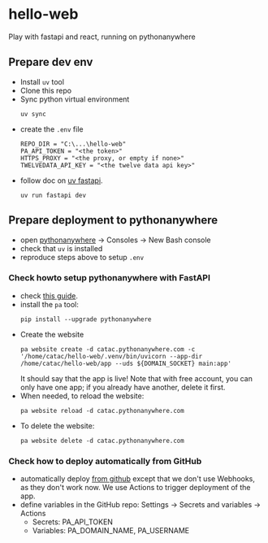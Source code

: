 # hello-web
Play with fastapi and react, running on pythonanywhere

## Prepare dev env
- Install `uv` tool
- Clone this repo
- Sync python virtual environment
  ```
  uv sync
  ```
- create the `.env` file
  ```
  REPO_DIR = "C:\...\hello-web"
  PA_API_TOKEN = "<the token>"
  HTTPS_PROXY = "<the proxy, or empty if none>"
  TWELVEDATA_API_KEY = "<the twelve data api key>"

  ```
- follow doc on [uv fastapi](https://docs.astral.sh/uv/guides/integration/fastapi/).
  ```
  uv run fastapi dev
  ```

## Prepare deployment to pythonanywhere
- open [pythonanywhere](https://www.pythonanywhere.com/) -> Consoles -> New Bash console
- check that `uv` is installed
- reproduce steps above to setup `.env`

### Check howto setup pythonanywhere with FastAPI
- check [this guide](https://help.pythonanywhere.com/pages/ASGICommandLine/).
- install the `pa` tool:
  ```
  pip install --upgrade pythonanywhere
  ```
- Create the website
  ```
  pa website create -d catac.pythonanywhere.com -c '/home/catac/hello-web/.venv/bin/uvicorn --app-dir /home/catac/hello-web/app --uds ${DOMAIN_SOCKET} main:app'
  ```
  It should say that the app is live!
  Note that with free account, you can only have one app; if you already have another, delete it first.
- When needed, to reload the website:
  ```
  pa website reload -d catac.pythonanywhere.com
  ```
- To delete the website:
  ```
  pa website delete -d catac.pythonanywhere.com
  ```
### Check how to deploy automatically from GitHub
- automatically deploy [from github](https://medium.com/@aadibajpai/deploying-to-pythonanywhere-via-github-6f967956e664)
  except that we don't use Webhooks, as they don't work now. We use Actions to trigger deployment of the app.
- define variables in the GitHub repo: Settings -> Secrets and variables -> Actions
  - Secrets: PA_API_TOKEN
  - Variables: PA_DOMAIN_NAME, PA_USERNAME
